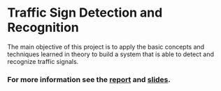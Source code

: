 # Traffic Sign Detection and Recognition
The main objective of this project is to apply the basic concepts and techniques learned in theory to build a system that is able to detect and recognize traffic signals.

### For more information see the [report](https://docs.google.com/presentation/d/17sIps2JkhvGlDf7VOhF9EmHppJOPJM4wWngLTO46NV4/edit?usp=sharing) and [slides](https://docs.google.com/presentation/d/17sIps2JkhvGlDf7VOhF9EmHppJOPJM4wWngLTO46NV4/edit?usp=sharing).
